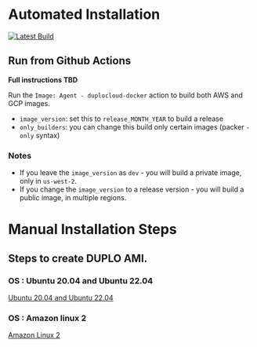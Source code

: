 # Automated Installation

[![Latest Build](https://github.com/duplocloud/linuxagent/actions/workflows/build-image.yml/badge.svg?branch=master)](https://github.com/duplocloud/linuxagent/actions/workflows/build-image.yml "See latest builds")

## Run from Github Actions

**Full instructions TBD**

Run the `Image: Agent - duplocloud-docker` action to build both AWS and GCP images.

- `image_version`:  set this to `release_MONTH_YEAR` to build a release
- `only_builders`:  you can change this build only certain images (packer `-only` syntax)

### Notes

- If you leave the `image_version` as `dev` - you will build a private image, only in `us-west-2`.
- If you change the `image_version` to a release version - you will build a public image, in multiple regions.

# Manual Installation Steps

## Steps to create DUPLO AMI.

### OS : Ubuntu 20.04 and Ubuntu 22.04
[Ubuntu 20.04 and Ubuntu 22.04](docs/README_UBUNTU_20_04_AND_22_04.md)
### OS :  Amazon linux 2
[Amazon Linux 2](docs/README_AMAZON_LINUX_2.md)
 